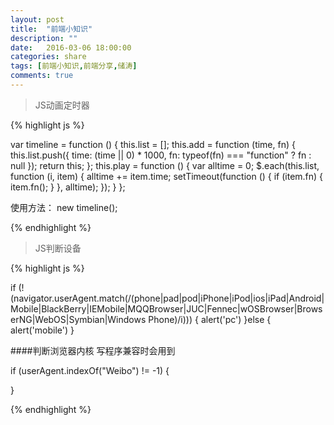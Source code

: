 ```yaml
---
layout: post
title:  "前端小知识"
description: ""
date:   2016-03-06 18:00:00
categories: share
tags: [前端小知识,前端分享,储涛]
comments: true
---
```


>JS动画定时器

{% highlight js %}

var timeline = function () {
    this.list = [];
    this.add = function (time, fn) {
        this.list.push({
            time: (time || 0) * 1000,
            fn: typeof(fn) === "function" ? fn : null
        });
        return this;
    };
    this.play = function () {
        var alltime = 0;
        $.each(this.list, function (i, item) {
            alltime += item.time;
            setTimeout(function () {
                if (item.fn) {
                    item.fn();
                }
            }, alltime);
        });
    }
};

使用方法： new timeline();


{% endhighlight %}

>JS判断设备

{% highlight js %}


if (!(navigator.userAgent.match(/(phone|pad|pod|iPhone|iPod|ios|iPad|Android|Mobile|BlackBerry|IEMobile|MQQBrowser|JUC|Fennec|wOSBrowser|BrowserNG|WebOS|Symbian|Windows Phone)/i))) {
    alert('pc')
}else {
    alert('mobile')
}

####判断浏览器内核 写程序兼容时会用到

 if (userAgent.indexOf("Weibo") != -1) {
       
 }


{% endhighlight %}

